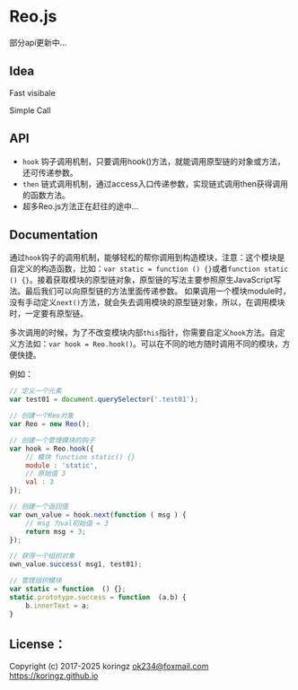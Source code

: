 # Reo.js
部分api更新中...

## Idea
Fast visibale

Simple Call

## API

- `hook` 钩子调用机制，只要调用hook()方法，就能调用原型链的对象或方法，还可传递参数。
- `then` 链式调用机制，通过access入口传递参数，实现链式调用then获得调用的函数方法。
- 超多Reo.js方法正在赶往的途中...

## Documentation

  通过`hook`钩子的调用机制，能够轻松的帮你调用到构造模块，注意：这个模块是自定义的构造函数，比如：`var static = function () {}`或者`function static () {}`。接着获取模块的原型链对象，原型链的写法主要参照原生JavaScript写法。最后我们可以向原型链的方法里面传递参数。
如果调用一个模块module时，没有手动定义`next()`方法，就会失去调用模块的原型链对象，所以，在调用模块时，一定要有原型链。

  多次调用的时候，为了不改变模块内部`this`指针，你需要自定义`hook`方法。自定义方法如：`var hook = Reo.hook()`。可以在不同的地方随时调用不同的模块，方便快捷。

例如：

```js
// 定义一个元素
var test01 = document.querySelector('.test01');

// 创建一个Reo对象
var Reo = new Reo();

// 创建一个管理模块的钩子
var hook = Reo.hook({
    // 模块 function static() {}
    module : 'static', 
    // 原始值 3
    val : 3 
});

// 创建一个返回值
var own_value = hook.next(function ( msg ) {
    // msg 为val初始值 = 3
    return msg + 3; 
});

// 获得一个组织对象
own_value.success( msg1, test01);

// 管理组织模块
var static = function  () {};
static.prototype.success = function  (a,b) {
    b.innerText = a;
}

```

## License：
Copyright (c) 2017-2025 koringz <ok234@foxmail.com> https://koringz.github.io
